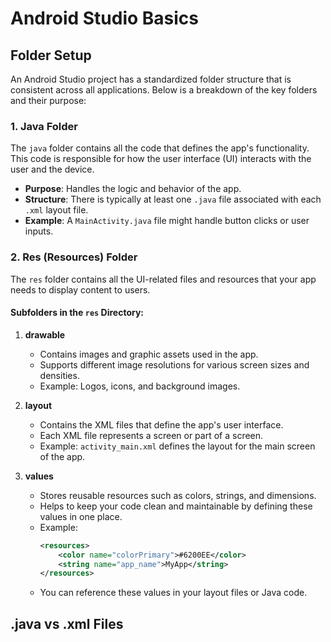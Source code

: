 # Android Studio Basics

## Folder Setup
An Android Studio project has a standardized folder structure that is consistent across all applications. Below is a breakdown of the key folders and their purpose:

### 1. **Java Folder**
The `java` folder contains all the code that defines the app's functionality. This code is responsible for how the user interface (UI) interacts with the user and the device.
- **Purpose**: Handles the logic and behavior of the app.
- **Structure**: There is typically at least one `.java` file associated with each `.xml` layout file.
- **Example**: A `MainActivity.java` file might handle button clicks or user inputs.

### 2. **Res (Resources) Folder**
The `res` folder contains all the UI-related files and resources that your app needs to display content to users.

#### Subfolders in the `res` Directory:
1. **drawable**
   - Contains images and graphic assets used in the app.
   - Supports different image resolutions for various screen sizes and densities.
   - Example: Logos, icons, and background images.

2. **layout**
   - Contains the XML files that define the app's user interface.
   - Each XML file represents a screen or part of a screen.
   - Example: `activity_main.xml` defines the layout for the main screen of the app.

3. **values**
   - Stores reusable resources such as colors, strings, and dimensions.
   - Helps to keep your code clean and maintainable by defining these values in one place.
   - Example:
     ```xml
     <resources>
         <color name="colorPrimary">#6200EE</color>
         <string name="app_name">MyApp</string>
     </resources>
     ```
   - You can reference these values in your layout files or Java code.

## .java vs .xml Files




